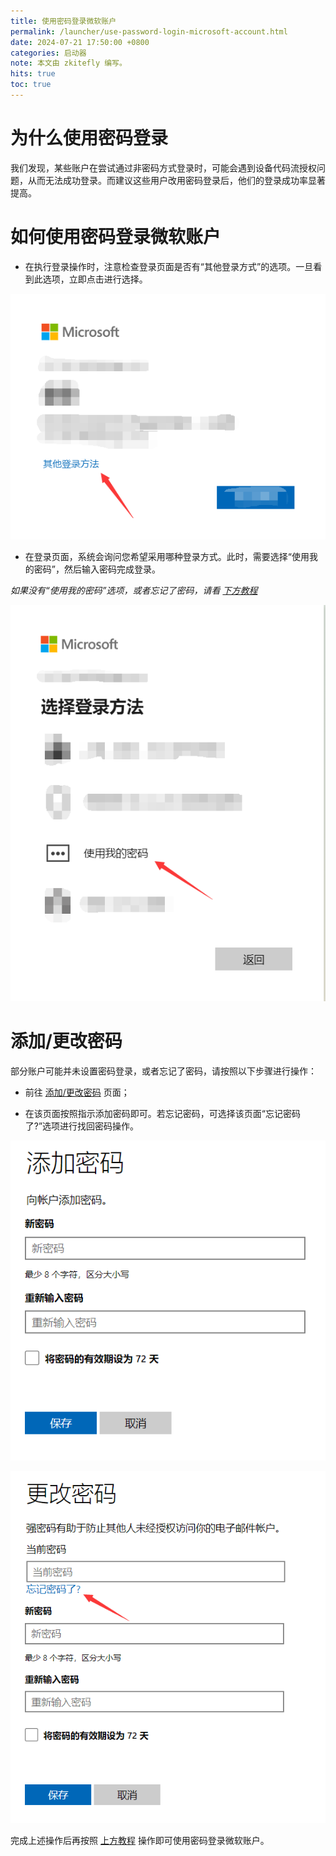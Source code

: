 ```yaml
---
title: 使用密码登录微软账户
permalink: /launcher/use-password-login-microsoft-account.html
date: 2024-07-21 17:50:00 +0800
categories: 启动器
note: 本文由 zkitefly 编写。
hits: true
toc: true
---
```


# 为什么使用密码登录

我们发现，某些账户在尝试通过非密码方式登录时，可能会遇到设备代码流授权问题，从而无法成功登录。而建议这些用户改用密码登录后，他们的登录成功率显著提高。

# 如何使用密码登录微软账户

- 在执行登录操作时，注意检查登录页面是否有“其他登录方式”的选项。一旦看到此选项，立即点击进行选择。

![点击“其他登录方法”选项](/assets/img/docs/use-password-login-microsoft-account/1.png)

- 在登录页面，系统会询问您希望采用哪种登录方式。此时，需要选择“使用我的密码”，然后输入密码完成登录。

_如果没有“使用我的密码”选项，或者忘记了密码，请看 [下方教程](#添加更改密码)_

![选择“使用我的密码”](/assets/img/docs/use-password-login-microsoft-account/2.png)

# 添加/更改密码

部分账户可能并未设置密码登录，或者忘记了密码，请按照以下步骤进行操作：

- 前往 [添加/更改密码](https://account.live.com/password/Change) 页面；

- 在该页面按照指示添加密码即可。若忘记密码，可选择该页面“忘记密码了?”选项进行找回密码操作。

![添加密码](/assets/img/docs/use-password-login-microsoft-account/3.png)

![修改密码](/assets/img/docs/use-password-login-microsoft-account/4.png)

完成上述操作后再按照 [上方教程](#如何使用密码登录微软账户) 操作即可使用密码登录微软账户。
